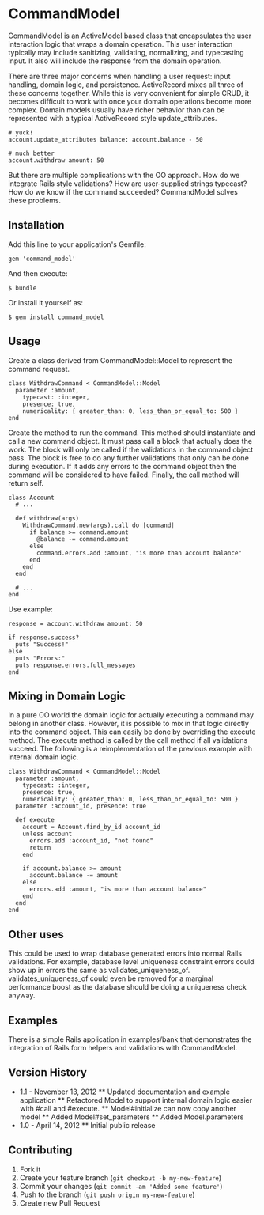 # CommandModel

CommandModel is an ActiveModel based class that encapsulates the user
interaction logic that wraps a domain operation. This user interaction
typically may include sanitizing, validating, normalizing, and typecasting
input. It also will include the response from the domain operation.

There are three major concerns when handling a user request: input handling,
domain logic, and persistence. ActiveRecord mixes all three of these concerns
together. While this is very convenient for simple CRUD, it becomes difficult
to work with once your domain operations become more complex. Domain models
usually have richer behavior than can be represented with a typical
ActiveRecord style update_attributes.

    # yuck!
    account.update_attributes balance: account.balance - 50 
    
    # much better
    account.withdraw amount: 50
    
But there are multiple complications with the OO approach. How do we integrate
Rails style validations? How are user-supplied strings typecast? How do we
know if the command succeeded? CommandModel solves these problems. 
    
## Installation

Add this line to your application's Gemfile:

    gem 'command_model'

And then execute:

    $ bundle

Or install it yourself as:

    $ gem install command_model

## Usage

Create a class derived from CommandModel::Model to represent the command
request.

    class WithdrawCommand < CommandModel::Model
      parameter :amount,
        typecast: :integer,
        presence: true,
        numericality: { greater_than: 0, less_than_or_equal_to: 500 }
    end
    
Create the method to run the command. This method should instantiate and call a new command object. It must pass call
a block that actually does the work. The block will only be called if
the validations in the command object pass. The block is free to do
any further validations that only can be done during execution. If it adds
any errors to the command object then the command will be considered to have
failed. Finally, the call method will return self.

    class Account
      # ...
      
      def withdraw(args)
        WithdrawCommand.new(args).call do |command|
          if balance >= command.amount
            @balance -= command.amount
          else
            command.errors.add :amount, "is more than account balance"
          end
        end
      end
      
      # ...
    end
    
Use example:

    response = account.withdraw amount: 50
    
    if response.success?
      puts "Success!"
    else
      puts "Errors:"
      puts response.errors.full_messages
    end

## Mixing in Domain Logic

In a pure OO world the domain logic for actually executing a command may
belong in another class. However, it is possible to mix in that logic directly
into the command object. This can easily be done by overriding the execute
method. The execute method is called by the call method if all validations
succeed. The following is a reimplementation of the previous example with
internal domain logic.

    class WithdrawCommand < CommandModel::Model
      parameter :amount,
        typecast: :integer,
        presence: true,
        numericality: { greater_than: 0, less_than_or_equal_to: 500 }
      parameter :account_id, presence: true

      def execute
        account = Account.find_by_id account_id
        unless account
          errors.add :account_id, "not found"
          return
        end

        if account.balance >= amount
          account.balance -= amount
        else
          errors.add :amount, "is more than account balance"
        end
      end
    end

## Other uses

This could be used to wrap database generated errors into normal Rails
validations. For example, database level uniqueness constraint errors could
show up in errors the same as validates_uniqueness_of. validates_uniqueness_of
could even be removed for a marginal performance boost as the database should
be doing a uniqueness check anyway.

## Examples

There is a simple Rails application in examples/bank that demonstrates the
integration of Rails form helpers and validations with CommandModel.

## Version History

* 1.1 - November 13, 2012
** Updated documentation and example application
** Refactored Model to support internal domain logic easier with #call and #execute.
** Model#initialize can now copy another model
** Added Model#set_parameters
** Added Model.parameters
* 1.0 - April 14, 2012
** Initial public release

## Contributing

1. Fork it
2. Create your feature branch (`git checkout -b my-new-feature`)
3. Commit your changes (`git commit -am 'Added some feature'`)
4. Push to the branch (`git push origin my-new-feature`)
5. Create new Pull Request
